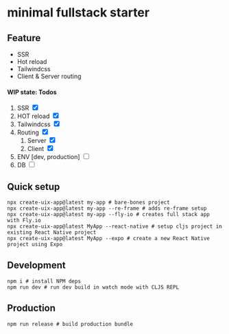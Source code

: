 # minimal fullstack starter

## Feature

- SSR
- Hot reload
- Tailwindcss
- Client & Server routing

#### WIP state: Todos

1. SSR <input type="checkbox" checked/>
2. HOT reload <input type="checkbox" checked/>
3. Tailwindcss <input type="checkbox" checked/>
4. Routing <input type="checkbox" checked/>
   1. Server <input type="checkbox" checked/>
   2. Client <input type="checkbox" checked/>
5. ENV [dev, production] <input type="checkbox"/>
6. DB <input type="checkbox"/>

## Quick setup

```shell
npx create-uix-app@latest my-app # bare-bones project
npx create-uix-app@latest my-app --re-frame # adds re-frame setup
npx create-uix-app@latest my-app --fly-io # creates full stack app with Fly.io
npx create-uix-app@latest MyApp --react-native # setup cljs project in existing React Native project
npx create-uix-app@latest MyApp --expo # create a new React Native project using Expo
```

## Development

```shell
npm i # install NPM deps
npm run dev # run dev build in watch mode with CLJS REPL
```

## Production

```shell
npm run release # build production bundle
```
